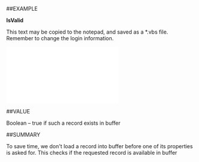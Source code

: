 
##EXAMPLE

**IsValid**

This text may be copied to the notepad, and saved as a *.vbs file. Remember to change the login information.

![](..\..\Examples\vbs\SOSale.IsValid.vbs.txt)


##VALUE

Boolean – true if such a record exists in buffer


##SUMMARY

To save time, we don't load a record into buffer before one of its properties is asked for. This checks if the requested record is available in buffer

